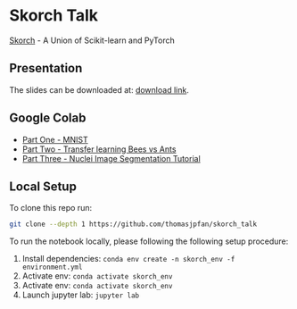 # Skorch Talk

[Skorch](https://github.com/skorch-dev/skorch) - A Union of Scikit-learn and PyTorch

## Presentation

The slides can be downloaded at: [download link](https://github.com/thomasjpfan/skorch_talk/raw/master/presentation.pdf).

## Google Colab

- [Part One - MNIST](https://colab.research.google.com/github/thomasjpfan/skorch_talk/blob/master/part_1_mnist.ipynb)
- [Part Two - Transfer learning Bees vs Ants](https://colab.research.google.com/github/thomasjpfan/skorch_talk/blob/master/part_2_bee_vs_ant.ipynb)
- [Part Three - Nuclei Image Segmentation Tutorial](https://colab.research.google.com/github/thomasjpfan/skorch_talk/blob/master/part_3_kaggle_seg.ipynb)

## Local Setup

To clone this repo run:

```bash
git clone --depth 1 https://github.com/thomasjpfan/skorch_talk
```

To run the notebook locally, please following the following setup procedure:

1. Install dependencies: `conda env create -n skorch_env -f environment.yml`
1. Activate env: `conda activate skorch_env`
1. Activate env: `conda activate skorch_env`
1. Launch jupyter lab: `jupyter lab`
